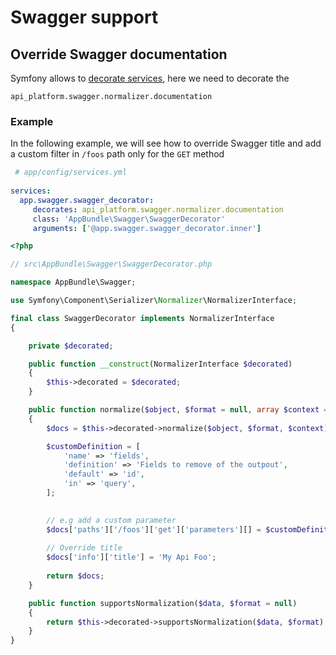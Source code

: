 # Swagger support

## Override Swagger documentation

Symfony allows to [decorate services](https://symfony.com/doc/current/service_container/service_decoration.html), here we need to decorate the

`api_platform.swagger.normalizer.documentation`

### Example

In the following example, we will see how to override Swagger title and add a custom filter in `/foos` path only for the `GET` method 


```yaml
 # app/config/services.yml
 
services:
  app.swagger.swagger_decorator:
     decorates: api_platform.swagger.normalizer.documentation
     class: 'AppBundle\Swagger\SwaggerDecorator'
     arguments: ['@app.swagger.swagger_decorator.inner']
```

```php
<?php

// src\AppBundle\Swagger\SwaggerDecorator.php

namespace AppBundle\Swagger;

use Symfony\Component\Serializer\Normalizer\NormalizerInterface;

final class SwaggerDecorator implements NormalizerInterface
{

    private $decorated;

    public function __construct(NormalizerInterface $decorated)
    {
        $this->decorated = $decorated;
    }

    public function normalize($object, $format = null, array $context = [])
    {
        $docs = $this->decorated->normalize($object, $format, $context);

        $customDefinition = [
            'name' => 'fields',
            'definition' => 'Fields to remove of the outpout',
            'default' => 'id',
            'in' => 'query',
        ];

		
		// e.g add a custom parameter 
		$docs['paths']['/foos']['get']['parameters'][] = $customDefinition;
		
		// Override title
		$docs['info']['title'] = 'My Api Foo';
			
        return $docs;
    }

    public function supportsNormalization($data, $format = null)
    {
        return $this->decorated->supportsNormalization($data, $format);
    }
}
```


